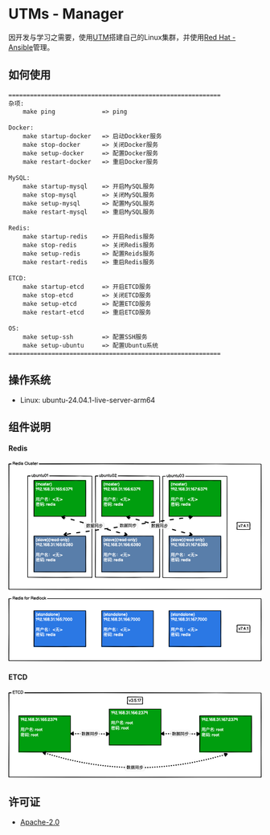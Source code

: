 # UTMs - Manager

因开发与学习之需要，使用[UTM](https://getutm.app)搭建自己的Linux集群，并使用[Red Hat - Ansible](https://www.ansible.com/)管理。

## 如何使用

```
===========================================================
杂项:
    make ping             => ping

Docker:
    make startup-docker   => 启动Dockker服务
    make stop-docker      => 关闭Docker服务
    make setup-docker     => 配置Docker服务
    make restart-docker   => 重启Docker服务

MySQL:
    make startup-mysql    => 开启MySQL服务
    make stop-mysql       => 关闭MySQL服务
    make setup-mysql      => 配置MySQL服务
    make restart-mysql    => 重启MySQL服务

Redis:
    make startup-redis    => 开启Redis服务
    make stop-redis       => 关闭Redis服务
    make setup-redis      => 配置Reids服务
    make restart-redis    => 重启Redis服务

ETCD:
    make startup-etcd     => 开启ETCD服务
    make stop-etcd        => 关闭ETCD服务
    make setup-etcd       => 配置ETCD服务
    make restart-etcd     => 重启ETCD服务

OS:
    make setup-ssh        => 配置SSH服务
    make setup-ubuntu     => 配置Ubuntu系统
===========================================================
```

## 操作系统

* Linux: ubuntu-24.04.1-live-server-arm64

## 组件说明

#### Redis

![Redis](./images/Redis.png)

#### ETCD
![ETCD](./images/ETCD.png)

## 许可证

* [Apache-2.0](./LICENSE.txt)
